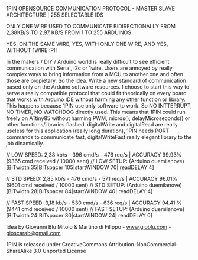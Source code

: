 1PIN OPENSOURCE COMMUNICATION PROTOCOL - MASTER SLAVE ARCHITECTURE | 255 SELECTABLE IDS

ONLY ONE WIRE USED TO COMMUNICATE BIDIRECTIONALLY FROM 2,38KB/S TO 2,97 KB/S FROM 1 TO 255 ARDUINOS

YES, ON THE SAME WIRE, YES, WITH ONLY ONE WIRE, AND YES, WITHOUT 1WIRE :P!!

In the makers / DIY / Arduino world is really difficult to see efficient communication with Serial, i2c or 1wire.
Users are annoyed by really complex ways to bring information from a MCU to another one and often those are propietary.
So the idea. Write a new standard of communication based only on the Arduino software resources.
I choose to start this way to serve a really compatible protocol that could fit theorically on every board that works
with Arduino IDE without harming any other function or library. This happens because 1PIN use only software to work.
So NO INTTERRUPT, NO TIMER, NO WATCHDOG directly used. This means that 1PIN could run freely on ATtiny85 without 
harming PWM, micros(), delayMicroseconds() or other functions/libraries flashed. 
digitalWrite and digitalRead are really useless for this application (really long duration), 1PIN needs PORT commands
to communicate fast, digitalWriteFast really elegant library to the job dinamically.

//  LOW SPEED:  2,38 kb/s - 396 cmd/s - 476 req/s | ACCURACY 99.93% (9365 cmd received / 10000 sent)
//  LOW SETUP:  (Arduino duemilanove) [BITwidth 35|BITspacer 105|startWINDOW 70| readDELAY 4]

//  STD SPEED:  2,85 kb/s - 476 cmd/s - 571 req/s | ACCURACY 96.01% (9601 cmd received / 10000 sent)
//  STD SETUP:  (Arduino duemilanove) [BITwidth 28|BITspacer  84|startWINDOW 40| readDELAY 4]

//  FAST SPEED: 3,18 kb/s - 530 cmd/s - 636 req/s | ACCURACY 94.41 % (9441 cmd received / 10000 sent)
//  FAST SETUP: (Arduino duemilanove) [BITwidth 24|BITspacer 80|startWINDOW 24| readDELAY 0]


Idea by Giovanni Blu Mitolo & Martino di Filippo - www.gioblu.com - gioscarab@gmail.com

1PIN is released under CreativeCommons Attribution-NonCommercial-ShareAlike 3.0 Unported License





